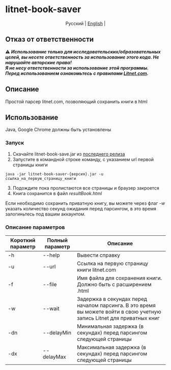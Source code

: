 # litnet-book-saver

<p align="center">
  <span>Русский</span> |
  <a href="https://github.com/Romancha/litnet-book-saver/tree/master/lang/english#litnet-book-saver">English</a> |
</p>

## Отказ от ответственности

:warning: ***Использование только для исследовательских/образовательных целей, вы несете ответственность за использование этого кода. Не нарушайте авторские права!***<br>
***Я не несу ответственности за использование этой программы.<br>***
***Перед использованием ознакомьтесь с правилами [Litnet.com](https://litnet.com/).***

## Описание
Простой парсер litnet.com, позволяющий сохранить книги в html

## Использование
Java, Google Chrome должны быть установлены
### Запуск
1. Скачайте litnet-book-save.jar из [последнего релиза](https://github.com/Romancha/litnet-book-saver/releases) <br>
2. Запустите в командной строке команду, с указанием url первой страницы книги
```
java -jar litnet-book-saver-{версия}.jar -u ссылка_на_первую_страницу_книги
```
3. Подождите пока пролистаются все страницы и браузер закроется
4. Книга сохранится в файл *resultBook.html*

Если необходимо сохранить приватную книгу, вы можете через флаг <i>-w</i> указать количество секунд ожидания перед парсингом, в это время залогиньтесь под вашим аккаунтом.
### Описание параметров
|Короткий параметр|Полный параметр|Описание|
|---|---|---|
|-h|--help|Вывести справку|
|-u|--url <arg>|Ссылка на первую страницу книги litnet.com|
|-f|--file <arg>|Имя файла для сохранения книги. Должно быть с расширением .html|
|-w|--wait <arg>| Задержка в секундах перед началом парсинга. В это время вы можете войти в свою учетную запись Litnet для приватных книг|
|-dn|--delayMin <arg>|Минимальная задержка (в секундах) перед парсингом следующей страницы|
|-dx|--delayMax <arg>|Максимальная задержка (в секундах) перед парсингом следующей страницы|

